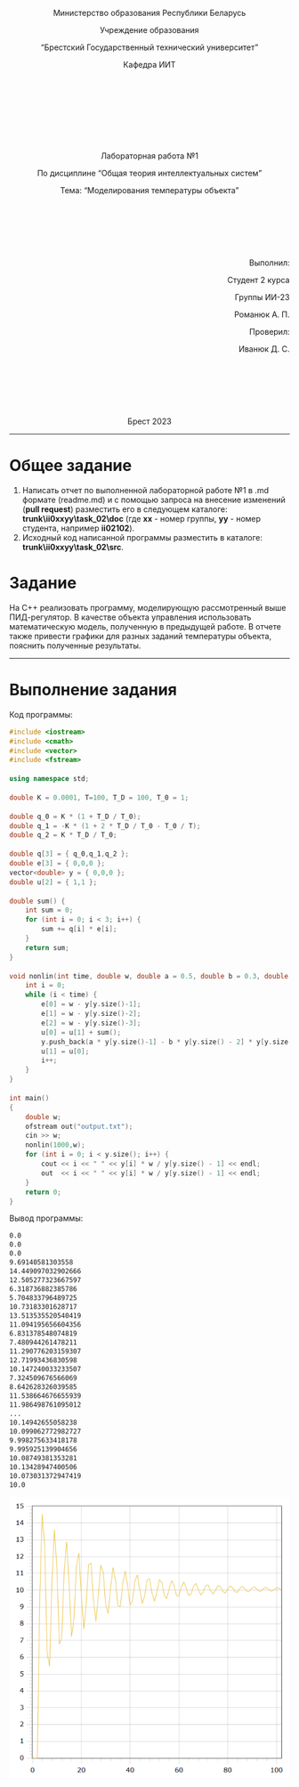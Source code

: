 <p align="center"> Министерство образования Республики Беларусь</p>
<p align="center">Учреждение образования</p>
<p align="center">“Брестский Государственный технический университет”</p>
<p align="center">Кафедра ИИТ</p>
<br><br><br><br><br><br><br>
<p align="center">Лабораторная работа №1</p>
<p align="center">По дисциплине “Общая теория интеллектуальных систем”</p>
<p align="center">Тема: “Моделирования температуры объекта”</p>
<br><br><br><br><br>
<p align="right">Выполнил:</p>
<p align="right">Студент 2 курса</p>
<p align="right">Группы ИИ-23</p>
<p align="right">Романюк А. П.</p>
<p align="right">Проверил:</p>
<p align="right">Иванюк Д. С.</p>
<br><br><br><br><br>
<p align="center">Брест 2023</p>

---

# Общее задание #
1. Написать отчет по выполненной лабораторной работе №1 в .md формате (readme.md) и с помощью запроса на внесение изменений (**pull request**) разместить его в следующем каталоге: **trunk\ii0xxyy\task_02\doc** (где **xx** - номер группы, **yy** - номер студента, например **ii02102**).
2. Исходный код написанной программы разместить в каталоге: **trunk\ii0xxyy\task_02\src**.

# Задание #
На C++ реализовать программу, моделирующую рассмотренный выше ПИД-регулятор.  В качестве объекта управления использовать математическую модель, полученную в предыдущей работе.
В отчете также привести графики для разных заданий температуры объекта, пояснить полученные результаты.

---

# Выполнение задания #

Код программы:
```C++
#include <iostream>
#include <cmath>
#include <vector>
#include <fstream>

using namespace std;

double K = 0.0001, T=100, T_D = 100, T_0 = 1;

double q_0 = K * (1 + T_D / T_0);
double q_1 = -K * (1 + 2 * T_D / T_0 - T_0 / T);
double q_2 = K * T_D / T_0;

double q[3] = { q_0,q_1,q_2 };
double e[3] = { 0,0,0 };
vector<double> y = { 0,0,0 };
double u[2] = { 1,1 };

double sum() {
	int sum = 0;
	for (int i = 0; i < 3; i++) {
		sum += q[i] * e[i];
	}
	return sum;
}

void nonlin(int time, double w, double a = 0.5, double b = 0.3, double c = 0.9, double d = 0.7) {
	int i = 0;
	while (i < time) {
		e[0] = w - y[y.size()-1];
		e[1] = w - y[y.size()-2];
		e[2] = w - y[y.size()-3];
		u[0] = u[1] + sum();
		y.push_back(a * y[y.size()-1] - b * y[y.size() - 2] * y[y.size() - 2] + c * u[0] + d * sin(u[1]));
		u[1] = u[0];
		i++;
	}
}

int main()
{
	double w;
	ofstream out("output.txt");
	cin >> w;
	nonlin(1000,w);
	for (int i = 0; i < y.size(); i++) {
		cout << i << " " << y[i] * w / y[y.size() - 1] << endl;
		out  << i << " " << y[i] * w / y[y.size() - 1] << endl;
	}
	return 0;
}

```     

Вывод программы:

    0.0
    0.0
    0.0
    9.69140581303558
    14.449097032902666
    12.505277323667597
    6.318736882385786
    5.704833796489725
    10.73183301628717
    13.513535520540419
    11.094195656604356
    6.831378548074819
    7.480944261478211
    11.290776203159307
    12.71993436830598
    10.147240033233507
    7.324509676566069
    8.642628326039585
    11.538664676655939
    11.986498761095012
    ...
    10.14942655058238
    10.099062772982727
    9.998275633418178
    9.995925139904656
    10.08749381353281
    10.13428947400506
    10.073031372947419
    10.0
![График моделей с w = 10:](graph.png)
